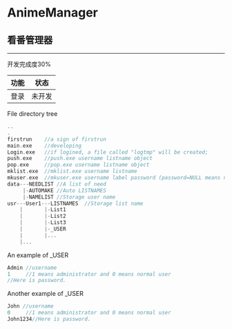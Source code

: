 # AnimeManager
## 看番管理器

------------

开发完成度30%

|功能|状态|
|---|---|
|登录|未开发|


File directory tree

```cpp
..
.
firstrun    //a sign of firstrun
main.exe    //developing
Login.exe   //if logined, a file called "logtmp" will be created;
push.exe    //push.exe username listname object
pop.exe     //pop.exe username listname object
mklist.exe  //mklist.exe username listname
mkuser.exe  //mkuser.exe username label password (password=NULL means no password)
data---NEEDLIST //A list of need
     |-AUTOMAKE //Auto LISTNAMES
     |-NAMELIST //Storage user name
usr---User1---LISTNAMES  //Storage list name
    |       |-List1
    |       |-List2
    |       |-List3
    |       |-_USER
    |       |...
    |...

```

An example of _USER

```cpp
Admin //username
1     //1 means administrator and 0 means normal user
//Here is password.
```

Another example of _USER

```cpp
John //username
0     //1 means administrator and 0 means normal user
John1234//Here is password.
```
